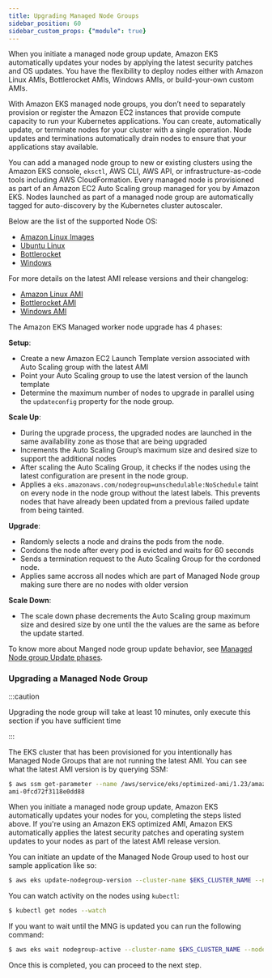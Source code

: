 ```yaml
---
title: Upgrading Managed Node Groups
sidebar_position: 60
sidebar_custom_props: {"module": true}
---
```


When you initiate a managed node group update, Amazon EKS automatically updates your nodes by applying the latest security patches and OS updates. You have the flexibility to deploy nodes either with Amazon Linux AMIs, Bottlerocket AMIs, Windows AMIs, or build-your-own custom AMIs.

With Amazon EKS managed node groups, you don’t need to separately provision or register the Amazon EC2 instances that provide compute capacity to run your Kubernetes applications. You can create, automatically update, or terminate nodes for your cluster with a single operation. Node updates and terminations automatically drain nodes to ensure that your applications stay available.

You can add a managed node group to new or existing clusters using the Amazon EKS console, `eksctl`, AWS CLI, AWS API, or infrastructure-as-code tools including AWS CloudFormation. Every managed node is provisioned as part of an Amazon EC2 Auto Scaling group managed for you by Amazon EKS. Nodes launched as part of a managed node group are automatically tagged for auto-discovery by the Kubernetes cluster autoscaler.

Below are the list of the supported Node OS:

* [Amazon Linux Images](https://docs.aws.amazon.com/AWSEC2/latest/UserGuide/AMIs.html)
* [Ubuntu Linux](https://docs.aws.amazon.com/eks/latest/userguide/eks-partner-amis.html) 
* [Bottlerocket](https://docs.aws.amazon.com/eks/latest/userguide/eks-optimized-ami-bottlerocket.html)
* [Windows](https://docs.aws.amazon.com/eks/latest/userguide/eks-optimized-windows-ami.html)


For more details on the latest AMI release versions and their changelog: 
* [Amazon Linux AMI](https://github.com/awslabs/amazon-eks-ami/blob/master/CHANGELOG.md)
* [Bottlerocket AMI](https://docs.aws.amazon.com/eks/latest/userguide/eks-optimized-ami-bottlerocket.html)
* [Windows AMI](https://docs.aws.amazon.com/eks/latest/userguide/eks-ami-versions-windows.html)

The Amazon EKS Managed worker node upgrade has 4 phases:

**Setup**:

* Create a new Amazon EC2 Launch Template version associated with Auto Scaling group with the latest AMI
* Point your Auto Scaling group to use the latest version of the launch template
* Determine the maximum number of nodes to upgrade in parallel using the `updateconfig` property for the node group.

**Scale Up**:

* During the upgrade process, the upgraded nodes are launched in the same availability zone as those that are being upgraded
* Increments the Auto Scaling Group’s maximum size and desired size to support the additional nodes
* After scaling the Auto Scaling Group, it checks if the nodes using the latest configuration are present in the node group. 
* Applies a `eks.amazonaws.com/nodegroup=unschedulable:NoSchedule` taint on every node in the node group without the latest labels. This prevents nodes that have already been updated from a previous failed update from being tainted.

**Upgrade**:

* Randomly selects a node and drains the pods from the node.
* Cordons the node after every pod is evicted and waits for 60 seconds
* Sends a termination request to the Auto Scaling Group for the cordoned node.
* Applies same accross all nodes which are part of Managed Node group making sure there are no nodes with older version

**Scale Down**:

* The scale down phase decrements the Auto Scaling group maximum size and desired size by one until the the values are the same as before the update started.

To know more about Manged node group update behavior, see [Managed Node group Update phases](https://docs.aws.amazon.com/eks/latest/userguide/managed-node-update-behavior.html).


### Upgrading a Managed Node Group

:::caution

Upgrading the node group will take at least 10 minutes, only execute this section if you have sufficient time

:::

The EKS cluster that has been provisioned for you intentionally has Managed Node Groups that are not running the latest AMI. You can see what the latest AMI version is by querying SSM:

```bash
$ aws ssm get-parameter --name /aws/service/eks/optimized-ami/1.23/amazon-linux-2/recommended/image_id --region $AWS_DEFAULT_REGION --query "Parameter.Value" --output text
ami-0fcd72f3118e0dd88
```

When you initiate a managed node group update, Amazon EKS automatically updates your nodes for you, completing the steps listed above. If you're using an Amazon EKS optimized AMI, Amazon EKS automatically applies the latest security patches and operating system updates to your nodes as part of the latest AMI release version. 

You can initiate an update of the Managed Node Group used to host our sample application like so:

```bash
$ aws eks update-nodegroup-version --cluster-name $EKS_CLUSTER_NAME --nodegroup-name $EKS_DEFAULT_MNG_NAME
```

You can watch activity on the nodes using `kubectl`:

```bash test=false
$ kubectl get nodes --watch
```

If you want to wait until the MNG is updated you can run the following command:

```bash timeout=1200
$ aws eks wait nodegroup-active --cluster-name $EKS_CLUSTER_NAME --nodegroup-name $EKS_DEFAULT_MNG_NAME
```

Once this is completed, you can proceed to the next step.
